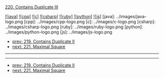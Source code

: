 [220. Contains Duplicate III](https://leetcode.com/problems/contains-duplicate-iii/)

[![java]](../java/220-contains-duplicate-iii.md)
[![cpp]](../cpp/220-contains-duplicate-iii.md)
[![c]](../c/220-contains-duplicate-iii.md)
[![csharp]](../csharp/220-contains-duplicate-iii.md)
[![ruby]](../ruby/220-contains-duplicate-iii.md)
[![python]](../python/220-contains-duplicate-iii.md)
[![js]](../js/220-contains-duplicate-iii.md)
[java]: ../images/java-logo.png
[cpp]: ../images/cpp-logo.png
[c]: ../images/c-logo.png
[csharp]: ../images/csharp-logo.png
[ruby]: ../images/ruby-logo.png
[python]: ../images/python-logo.png
[js]: ../images/js-logo.png

- [prev: 219. Contains Duplicate II](219-contains-duplicate-ii.md)
- [next: 221. Maximal Square](221-maximal-square.md)

---



---

- [prev: 219. Contains Duplicate II](219-contains-duplicate-ii.md)
- [next: 221. Maximal Square](221-maximal-square.md)
